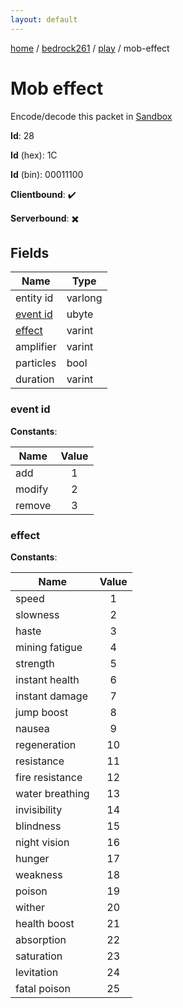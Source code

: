 ```yaml
---
layout: default
---
```


[home](/)  /  [bedrock261](/protocol/bedrock261)  /  [play](/protocol/bedrock261/play)  /  mob-effect

# Mob effect

Encode/decode this packet in [Sandbox](../../../sandbox/bedrock261#Play.MobEffect)

**Id**: 28

**Id** (hex): 1C

**Id** (bin): 00011100

**Clientbound**: ✔️

**Serverbound**: ✖️

## Fields

Name | Type
---|---
entity id | varlong
[event id](#event-id) | ubyte
[effect](#effect) | varint
amplifier | varint
particles | bool
duration | varint

### event id

**Constants**:

Name | Value
---|:---:
add | 1
modify | 2
remove | 3

### effect

**Constants**:

Name | Value
---|:---:
speed | 1
slowness | 2
haste | 3
mining fatigue | 4
strength | 5
instant health | 6
instant damage | 7
jump boost | 8
nausea | 9
regeneration | 10
resistance | 11
fire resistance | 12
water breathing | 13
invisibility | 14
blindness | 15
night vision | 16
hunger | 17
weakness | 18
poison | 19
wither | 20
health boost | 21
absorption | 22
saturation | 23
levitation | 24
fatal poison | 25
